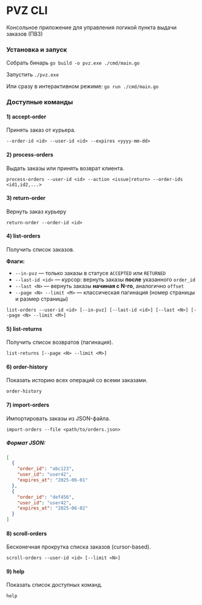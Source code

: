 # **PVZ CLI**
Консольное приложение для управления логикой пункта выдачи заказов (ПВЗ)

### Установка и запуск
Собрать бинарь `go build -o pvz.exe ./cmd/main.go`

Запустить `./pvz.exe`

Или сразу в интерактивном режиме: `go run ./cmd/main.go`

### Доступные команды
#### 1) accept-order 
Принять заказ от курьера. 

`--order-id <id> --user-id <id> --expires <yyyy-mm-dd>`

#### 2) process-orders
Выдать заказы или принять возврат клиента.

`process-orders --user-id <id> --action <issue|return> --order-ids <id1,id2,...>`

#### 3) return-order

Вернуть заказ курьеру

`return-order --order-id <id>`

#### 4) list-orders
Получить список заказов.

**Флаги:**
- `--in-pvz` — только заказы в статусе `ACCEPTED` или `RETURNED`
- `--last-id <id>` — курсор: вернуть заказы **после** указанного `order_id`
- `--last <N>` — вернуть заказы **начиная с N-го**, аналогично `offset`
- `--page <N> --limit <M>` — классическая пагинация (номер страницы и размер страницы)

`list-orders --user-id <id> [--in-pvz] [--last-id <id>] [--last <N>] [--page <N> --limit <M>]`

#### 5) list-returns

Получить список возвратов (пагинация).

`list-returns [--page <N> --limit <M>]`

#### 6) order-history

Показать историю всех операций со всеми заказами.

`order-history`

#### 7) import-orders

Импортировать заказы из JSON-файла.

`import-orders --file <path/to/orders.json>`

##### Формат JSON:

```json
[
  {
    "order_id": "abc123",
    "user_id": "user42",
    "expires_at": "2025-06-01"
  },
  {
    "order_id": "def456",
    "user_id": "user42",
    "expires_at": "2025-06-02"
  }
]
```

#### 8) scroll-orders

Бесконечная прокрутка списка заказов (cursor-based).

`scroll-orders --user-id <id> [--limit <N>]`

#### 9) help
Показать список доступных команд.

`help`